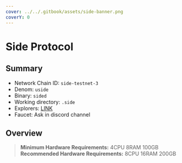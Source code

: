 ```yaml
---
cover: ../../.gitbook/assets/side-banner.png
coverY: 0
---
```


# Side Protocol

## Summary

* Network Chain ID: `side-testnet-3`
* Denom: `uside`
* Binary: `sided`
* Working directory: `.side`
* Explorers: [LINK](https://testnet.side.explorers.guru/)
* Faucet: Ask in discord channel

## Overview

> **Minimum Hardware Requirements:** 4CPU 8RAM 100GB \
> **Recommended Hardware Requirements:** 8CPU 16RAM 200GB
